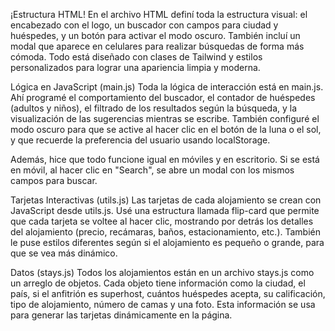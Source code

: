 ¡Estructura HTML!
En el archivo HTML definí toda la estructura visual: el encabezado con el logo, un buscador con campos para ciudad y huéspedes, y un botón para activar el modo oscuro. También incluí un modal que aparece en celulares para realizar búsquedas de forma más cómoda. Todo está diseñado con clases de Tailwind y estilos personalizados para lograr una apariencia limpia y moderna.

Lógica en JavaScript (main.js)
Toda la lógica de interacción está en main.js. Ahí programé el comportamiento del buscador, el contador de huéspedes (adultos y niños), el filtrado de los resultados según la búsqueda, y la visualización de las sugerencias mientras se escribe. También configuré el modo oscuro para que se active al hacer clic en el botón de la luna o el sol, y que recuerde la preferencia del usuario usando localStorage.

Además, hice que todo funcione igual en móviles y en escritorio. Si se está en móvil, al hacer clic en "Search", se abre un modal con los mismos campos para buscar.

Tarjetas Interactivas (utils.js)
Las tarjetas de cada alojamiento se crean con JavaScript desde utils.js. Usé una estructura llamada flip-card que permite que cada tarjeta se voltee al hacer clic, mostrando por detrás los detalles del alojamiento (precio, recámaras, baños, estacionamiento, etc.). También le puse estilos diferentes según si el alojamiento es pequeño o grande, para que se vea más dinámico.

Datos (stays.js)
Todos los alojamientos están en un archivo stays.js como un arreglo de objetos. Cada objeto tiene información como la ciudad, el país, si el anfitrión es superhost, cuántos huéspedes acepta, su calificación, tipo de alojamiento, número de camas y una foto. Esta información se usa para generar las tarjetas dinámicamente en la página.
